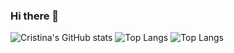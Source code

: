 ### Hi there 👋

![Cristina's GitHub stats](https://github-readme-stats.vercel.app/api?username=cristina95138&show_icons=true&theme=tokyonight)
![Top Langs](https://github-readme-stats.vercel.app/api/top-langs/?username=cristina95138&show_icons=true&theme=tokyonight)
![Top Langs](https://github-readme-stats.vercel.app/api/wakatime?username=cristina95138&show_icons=true&theme=tokyonight)

<!--
**cristina95138/cristina95138** is a ✨ _special_ ✨ repository because its `README.md` (this file) appears on your GitHub profile.

Here are some ideas to get you started:

- 🔭 I’m currently working on ...
- 🌱 I’m currently learning ...
- 👯 I’m looking to collaborate on ...
- 🤔 I’m looking for help with ...
- 💬 Ask me about ...
- 📫 How to reach me: ...
- 😄 Pronouns: ...
- ⚡ Fun fact: ...
-->
